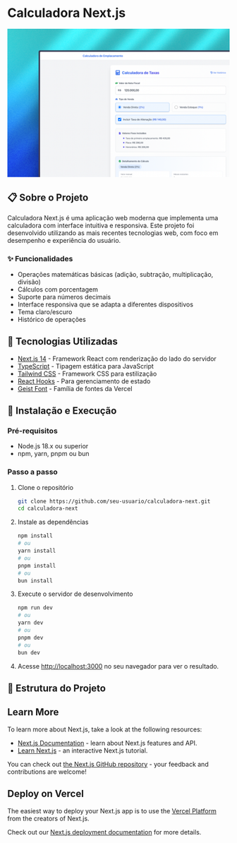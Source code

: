 # Calculadora Next.js

![Calculadora](./public/calculator-preview.png)

## 📋 Sobre o Projeto

Calculadora Next.js é uma aplicação web moderna que implementa uma calculadora com interface intuitiva e responsiva. Este projeto foi desenvolvido utilizando as mais recentes tecnologias web, com foco em desempenho e experiência do usuário.

### ✨ Funcionalidades

- Operações matemáticas básicas (adição, subtração, multiplicação, divisão)
- Cálculos com porcentagem
- Suporte para números decimais
- Interface responsiva que se adapta a diferentes dispositivos
- Tema claro/escuro
- Histórico de operações

## 🚀 Tecnologias Utilizadas

- [Next.js 14](https://nextjs.org/) - Framework React com renderização do lado do servidor
- [TypeScript](https://www.typescriptlang.org/) - Tipagem estática para JavaScript
- [Tailwind CSS](https://tailwindcss.com/) - Framework CSS para estilização
- [React Hooks](https://reactjs.org/docs/hooks-intro.html) - Para gerenciamento de estado
- [Geist Font](https://vercel.com/font) - Família de fontes da Vercel

## 🔧 Instalação e Execução

### Pré-requisitos

- Node.js 18.x ou superior
- npm, yarn, pnpm ou bun

### Passo a passo

1. Clone o repositório
   ```bash
   git clone https://github.com/seu-usuario/calculadora-next.git
   cd calculadora-next
   ```

2. Instale as dependências
   ```bash
   npm install
   # ou
   yarn install
   # ou
   pnpm install
   # ou
   bun install
   ```

3. Execute o servidor de desenvolvimento
   ```bash
   npm run dev
   # ou
   yarn dev
   # ou
   pnpm dev
   # ou
   bun dev
   ```

4. Acesse [http://localhost:3000](http://localhost:3000) no seu navegador para ver o resultado.

## 📁 Estrutura do Projeto

## Learn More

To learn more about Next.js, take a look at the following resources:

- [Next.js Documentation](https://nextjs.org/docs) - learn about Next.js features and API.
- [Learn Next.js](https://nextjs.org/learn) - an interactive Next.js tutorial.

You can check out [the Next.js GitHub repository](https://github.com/vercel/next.js) - your feedback and contributions are welcome!

## Deploy on Vercel

The easiest way to deploy your Next.js app is to use the [Vercel Platform](https://vercel.com/new?utm_medium=default-template&filter=next.js&utm_source=create-next-app&utm_campaign=create-next-app-readme) from the creators of Next.js.

Check out our [Next.js deployment documentation](https://nextjs.org/docs/app/building-your-application/deploying) for more details.

